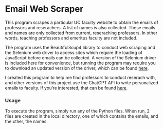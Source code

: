 # Email Web Scraper

This program scrapes a particular UC faculty website to obtain the emails of professors and reserachers. A list of names is also collected. These emails and names are only collected from current, reseraching professors. In other words, teaching professors and emeritus faculty are not included. 


The program uses the BeautifulSoup4 library to conduct web scraping and the Selenium web driver to access sites which require the loading of JavaScript before emails can be collected. A version of the Selenium driver is included here for convenience, but running the program may require you to download an updated version of the driver, which can be found [here](https://selenium-python.readthedocs.io/installation.html).


I created this program to help me find professors to conduct reserach with, and other versions of this project use the ChatGPT API to write personalized emails to faculty. If you're interested, that can be found [here](https://github.com/puruvian/hackathon).


### Usage ###

To execute the program, simply run any of the Python files. When run, 2 files are created in the local directory, one of which contains the emails, and the other, the names.
